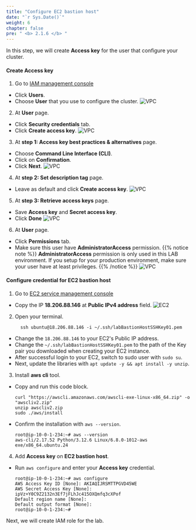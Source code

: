 ```yaml
---
title: "Configure EC2 bastion host"
date: "`r Sys.Date()`"
weight: 6
chapter: false
pre: " <b> 2.1.6 </b> "
---
```


In this step, we will create **Access key** for the user that configure your cluster.

#### Create **Access key**

1. Go to [IAM management console](https://console.aws.amazon.com/iam/home)

- Click **Users**.
- Choose **User** that you use to configure the cluster.
  ![VPC](/workshop-01-wordpress-deployment-on-eks/images/4.configure/ws01-configure02.png)

2. At **User** page.

- Click **Security credentials** tab.
- Click **Create access key**.
  ![VPC](/workshop-01-wordpress-deployment-on-eks/images/4.configure/ws01-configure03.png)

3. At **step 1: Access key best practices & alternatives** page.

- Choose **Command Line Interface (CLI)**.
- Click on **Confirmation**.
- Click **Next**.
  ![VPC](/workshop-01-wordpress-deployment-on-eks/images/4.configure/ws01-configure04.png)

4. At **step 2: Set description tag** page.

- Leave as default and click **Create access key**.
  ![VPC](/workshop-01-wordpress-deployment-on-eks/images/4.configure/ws01-configure05.png)

5. At **step 3: Retrieve access keys** page.

- Save **Access key** and **Secret access key**.
- Click **Done**
  ![VPC](/workshop-01-wordpress-deployment-on-eks/images/4.configure/ws01-configure06.png)

6. At **User** page.

- Click **Permissions** tab.
- Make sure this user have **AdministratorAccess** permission.
  {{% notice note %}}
  **AdministratorAccess** permission is only used in this LAB environment. If you setup for your production environment, make sure your user have at least privileges.
  {{% /notice %}}
  ![VPC](/workshop-01-wordpress-deployment-on-eks/images/4.configure/ws01-configure07.png)

#### Configure credential for EC2 bastion host

1. Go to [EC2 service management console](https://console.aws.amazon.com/ec2/v2/home)

- Copy the IP **18.206.88.146** at **Public IPv4 address** field.
  ![EC2](/workshop-01-wordpress-deployment-on-eks/images/4.configure/ws01-configure01.png)

2. Open your terminal.
   ```
     ssh ubuntu@18.206.88.146 -i ~/.ssh/labBastionHostSSHKey01.pem
   ```

- Change the `18.206.88.146` to your EC2's Public IP address.
- Change the `~/.ssh/labBastionHostSSHKey01.pem` to the path of the Key pair you downloaded when creating your EC2 instance.
- After successful login to your EC2, switch to sudo user with `sudo su`.
- Next, update the libraries with `apt update -y && apt install -y unzip`.

3. Install **aws cli** tool.

- Copy and run this code block.
  ```
  curl "https://awscli.amazonaws.com/awscli-exe-linux-x86_64.zip" -o "awscliv2.zip"
  unzip awscliv2.zip
  sudo ./aws/install
  ```
- Confirm the installation with `aws --version`.
  ```
  root@ip-10-0-1-234:~# aws --version
  aws-cli/2.17.52 Python/3.12.6 Linux/6.8.0-1012-aws exe/x86_64.ubuntu.24
  ```

4. Add **Access key** on **EC2 bastion host**.

- Run `aws configure` and enter your **Access key** credential.
  ```
  root@ip-10-0-1-234:~# aws configure
  AWS Access Key ID [None]: AKIAQIJRSMTTPGVD45WE
  AWS Secret Access Key [None]: ipVz+Y0C9Z2132n3Ef7jFLhJc415OXQmfq3cXPof
  Default region name [None]:
  Default output format [None]:
  root@ip-10-0-1-234:~#
  ```

Next, we will create IAM role for the lab.
